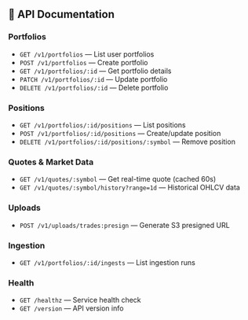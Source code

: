 ## 📝 API Documentation

### **Portfolios**
- `GET /v1/portfolios` — List user portfolios
- `POST /v1/portfolios` — Create portfolio
- `GET /v1/portfolios/:id` — Get portfolio details
- `PATCH /v1/portfolios/:id` — Update portfolio
- `DELETE /v1/portfolios/:id` — Delete portfolio

### **Positions**
- `GET /v1/portfolios/:id/positions` — List positions
- `POST /v1/portfolios/:id/positions` — Create/update position
- `DELETE /v1/portfolios/:id/positions/:symbol` — Remove position

### **Quotes & Market Data**
- `GET /v1/quotes/:symbol` — Get real-time quote (cached 60s)
- `GET /v1/quotes/:symbol/history?range=1d` — Historical OHLCV data

### **Uploads**
- `POST /v1/uploads/trades:presign` — Generate S3 presigned URL

### **Ingestion**
- `GET /v1/portfolios/:id/ingests` — List ingestion runs

### **Health**
- `GET /healthz` — Service health check
- `GET /version` — API version info